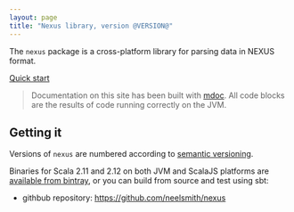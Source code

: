 ```yaml
---
layout: page
title: "Nexus library, version @VERSION@"
---
```




The `nexus` package is a cross-platform library for parsing data in NEXUS format.


[Quick start](./quick/)

> Documentation on this site has been built with [mdoc](https://scalameta.org/mdoc/).  All code blocks are the results of code running correctly on the JVM.


## Getting it

Versions of `nexus` are numbered according to [semantic versioning](https://semver.org/).

Binaries for Scala 2.11 and 2.12 on both JVM and ScalaJS platforms are [available from bintray](https://bintray.com/neelsmith/maven/nexus), or you can build from source and test using sbt:

- githbub repository: <https://github.com/neelsmith/nexus>
